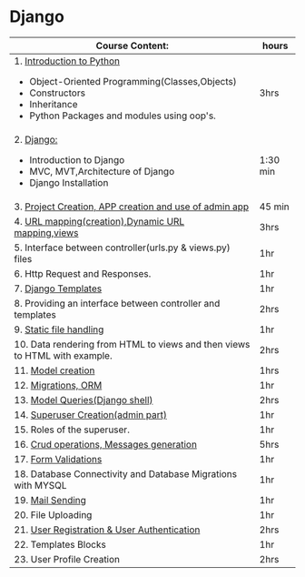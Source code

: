 # Django
| Course Content:| hours |
|-------|-------|
| 1. [Introduction to Python](https://github.com/GirishaDevara/notes-2020/blob/master/django/Introduction%20to%20Python.md) <ul><li>Object-Oriented Programming(Classes,Objects)</li><li>Constructors</li><li>Inheritance</li><li>Python Packages and modules using oop's.</li></ul>| 3hrs|	 
| 2. [Django:](https://github.com/GirishaDevara/notes-2020/blob/master/django/Django-introduction/README.md) <ul><li>Introduction to Django</li><li>MVC, MVT,Architecture of Django</li><li>Django Installation</li></ul>| 1:30 min |
| 3. [Project Creation, APP creation and use of admin app](https://github.com/GirishaDevara/notes-2020/blob/master/django/Project%20Creation%2C%20APP%20creation%20and%20use%20of%20admin%20app.md) | 45 min |
| 4. [URL mapping(creation),Dynamic URL mapping,views](https://github.com/GirishaDevara/notes-2020/blob/master/django/URL%20mapping(creation)%2CDynamic%20URL%20mapping%2Cviews.md) | 3hrs |
| 5. Interface between controller(urls.py & views.py) files| 1hr |
| 6. Http Request and Responses.| 1hr |
| 7. [Django Templates](https://github.com/GAlekhya123/documentation/blob/master/Django_templates.md)  | 1hr | 
| 8. Providing an interface between controller and templates | 2hrs |
| 9. [Static file handling](https://github.com/GAlekhya123/documentation/blob/master/Static_File_Handling.md) | 1hr |
| 10. Data rendering from HTML to views and then views to HTML with example.| 2hrs | 
| 11. [Model creation](https://github.com/GirishaDevara/crrcoe/blob/master/oop%2Cand%20file%20handling/oop.ipynb) | 1hrs |
| 12. [Migrations, ORM](https://github.com/GirishaDevara/notes-2020/blob/master/model%20creation%2C%20migrations%2C%20ORM%2C%20Model%20Queries.md#sync-with-database) | 1hr |
| 13. [Model Queries(Django shell)](https://github.com/GirishaDevara/notes-2020/blob/master/model%20creation%2C%20migrations%2C%20ORM%2C%20Model%20Queries.md#model-queries-using-django-shell) | 2hrs |
| 14. [Superuser Creation(admin part)](https://github.com/GirishaDevara/notes-2020/blob/master/Superuser%20and%20Role%20of%20superuser.md)| 1hr |
| 15. Roles of the superuser. | 1hr |
| 16. [Crud operations, Messages generation](https://github.com/GirishaDevara/notes-2020/blob/master/crud%20operations.md) | 5hrs |
| 17. [Form Validations](https://github.com/GirishaDevara/notes-2020/blob/master/forms%20and%20email%20(course%20project).md) | 1hr |
| 18. Database Connectivity and Database Migrations with MYSQL | 1hr |
| 19. [Mail Sending](https://github.com/GirishaDevara/notes-2020/blob/master/forms%20and%20email%20(course%20project).md#email-sending) | 1hr |
| 20. File Uploading | 1hr |
| 21. [User Registration & User Authentication](https://github.com/boppanaravisastry/UserRegisterandAuthentication) | 2hrs |
| 22. Templates Blocks | 1hr |
| 23. User Profile Creation | 2hrs |
